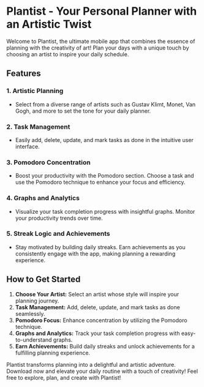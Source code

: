 # Plantist - Your Personal Planner with an Artistic Twist

Welcome to Plantist, the ultimate mobile app that combines the essence of planning with the creativity of art! Plan your days with a unique touch by choosing an artist to inspire your daily schedule.

## Features

### 1. Artistic Planning
- Select from a diverse range of artists such as Gustav Klimt, Monet, Van Gogh, and more to set the tone for your daily planner.

### 2. Task Management
- Easily add, delete, update, and mark tasks as done in the intuitive user interface.

### 3. Pomodoro Concentration
- Boost your productivity with the Pomodoro section. Choose a task and use the Pomodoro technique to enhance your focus and efficiency.

### 4. Graphs and Analytics
- Visualize your task completion progress with insightful graphs. Monitor your productivity trends over time.

### 5. Streak Logic and Achievements
- Stay motivated by building daily streaks. Earn achievements as you consistently engage with the app, making planning a rewarding experience.

## How to Get Started

1. **Choose Your Artist:** Select an artist whose style will inspire your planning journey.
2. **Task Management:** Add, delete, update, and mark tasks as done seamlessly.
3. **Pomodoro Focus:** Enhance concentration by utilizing the Pomodoro technique.
4. **Graphs and Analytics:** Track your task completion progress with easy-to-understand graphs.
5. **Earn Achievements:** Build daily streaks and unlock achievements for a fulfilling planning experience.

Plantist transforms planning into a delightful and artistic adventure. Download now and elevate your daily routine with a touch of creativity!
Feel free to explore, plan, and create with Plantist!
